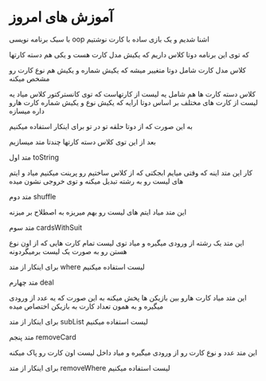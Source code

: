 # آموزش های امروز

با سبک برنامه نویسی oop اشنا شدیم و یک بازی ساده با کارت نوشتیم

که توی این برنامه دوتا کلاس داریم که یکیش مدل کارت هست و یکی هم دسته کارتها

کلاس مدل کارت شامل دوتا متغییر میشه که یکیش شماره و یکیش هم نوع کارت رو مشخص میکنه

کلاس دسته کارت ها هم شامل یه لیست از کارتهاست که توی کانسترکتور کلاس میاد یه لیست از کارت های مختلف بر اساس دوتا ارایه که یکیش نوع و یکیش شماره کارت هارو داره میسازه

به این صورت که از دوتا حلقه تو در تو برای اینکار استفاده میکنیم

بعد از این توی کلاس دسته کارتها چندتا متد میسازیم

متد اول toString

کار این متد اینه که وقتی میایم ابجکتی که از کلاس ساختیم رو پرینت میکنیم میاد و ایتم های لیست رو به رشته تبدیل میکنه و توی خروجی نشون میده

متد دوم shuffle

این متد میاد ایتم های لیست رو بهم میریزه به اصطلاح بر میزنه

متد سوم cardsWithSuit

این متد یک رشته از ورودی میگیره و میاد توی لیست تمام کارت هایی که از اون نوع هستن رو به صورت یک لیست برمیگردونه

برای اینکار از متد where لیست استفاده میکنیم

متد چهارم deal

این متد میاد کارت هارو بین بازیکن ها پخش میکنه به این صورت که یه عدد از ورودی میگیره و به همون تعداد کارت به بازیکن اختصاص میده

برای اینکار از متد subList لیست استفاده میکنیم

متد پنجم removeCard

این متد عدد و نوع کارت رو از ورودی میگیره و میاد داخل لیست اون کارت رو پاک میکنه

برای اینکار از متد removeWhere لیست استفاده میکنیم




